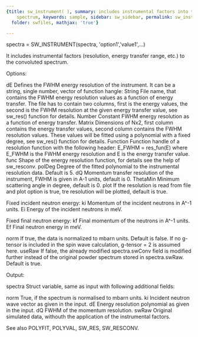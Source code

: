 ```yaml
---
{title: sw_instrument( ), summary: includes instrumental factors into the calculated
    spectrum, keywords: sample, sidebar: sw_sidebar, permalink: sw_instrument.html,
  folder: swfiles, mathjax: 'true'}

---
```

 
spectra = SW_INSTRUMENT(spectra, 'option1','value1',...)
 
It includes instrumental factors (resolution, energy transfer range,
etc.) to the convoluted spectrum.
 
Options:
 
dE            Defines the FWHM energy resolution of the instrument. It
              can be a string, single number, vector of function hangle:
                String    File name, that contains the FWHM energy
                          resolution values as a function of energy
                          transfer. The file has to contain two columns,
                          first is the energy values, the second is the
                          FWHM resolution at the given energy transfer
                          value, see sw_res() function for details.
                Number    Constant FWHM energy resolution as a function
                          of energy transfer.
                Matrix    Dimensions of Nx2, first column contains the
                          energy transfer values, second column contains
                          the FWHM resolution values. These values will
                          be fitted using a polynomial with a fixed
                          degree, see sw_res() function for details.
                Function  Function handle of a resolution function
                          with the following header:
                              E_FWHM = res_fun(E)
                          where E_FWHM is the FWHM energy resolution and
                          E is the energy transfer value.
func          Shape of the energy resolution function, for details see
              the help of sw_resconv.
polDeg        Degree of the fitted polynomial to the instrumental
              resolution data. Default is 5.
dQ            Momentum transfer resolution of the instrument, FWHM is
              given in A-1 units, default is 0.
ThetaMin      Minimum scattering angle in degree, default is 0.
plot          If the resolution is read from file and plot option is
              true, tre resolution will be plotted, default is true.
 
Fixed incident neutron energy:
ki            Momentum of the incident neutrons in A^-1 units.
Ei            Energy of the incident neutrons in meV.
 
Fixed final neutron energy:
kf            Final momentum of the neutrons in A^-1 units.
Ef            Final neutron energy in meV.
 
norm          If true, the data is normalized to mbarn units. Default is
              false. If no g-tensor is included in the spin wave
              calculation, g-tensor = 2 is assumed here.
useRaw        If false, the already modified spectra.swConv field is
              modified further instead of the original powder spectrum
              stored in spectra.swRaw. Default is true.
 
Output:
 
spectra       Struct variable, same as input with following additional
              fields:
 
norm          True, if the spectrum is normalised to mbarn units.
ki            Incident neutron wave vector as given in the input.
dE            Energy resolution polynomial as given in the input.
dQ            FWHM of the momentum resolution.
swRaw         Original simulated data, withouth the application of the
              instrumental factors.
 
 
See also POLYFIT, POLYVAL, SW_RES, SW_RESCONV.
 

